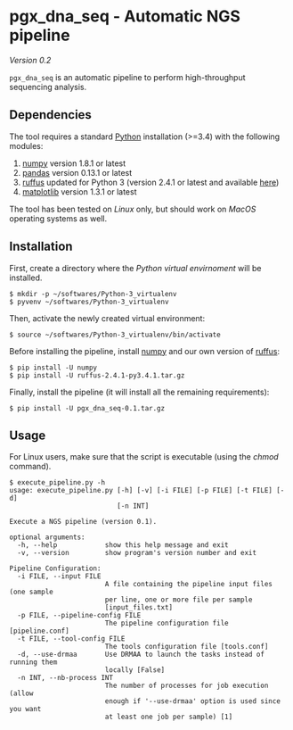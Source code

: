 # pgx_dna_seq - Automatic NGS pipeline

*Version 0.2*

`pgx_dna_seq` is an automatic pipeline to perform high-throughput sequencing
analysis.


## Dependencies

The tool requires a standard [Python](http://python.org/) installation (>=3.4)
with the following modules:

1. [numpy](http://www.numpy.org/) version 1.8.1 or latest
2. [pandas](http://pandas.pydata.org/) version 0.13.1 or latest
3. [ruffus](http://www.ruffus.org.uk/) updated for Python 3 (version 2.4.1 or
   latest and available [here](https://bitbucket.org/PGx_DNA_Seq/pgx_dna_seq/downloads))
4. [matplotlib](http://matplotlib.org/) version 1.3.1 or latest

The tool has been tested on *Linux* only, but should work on *MacOS* operating
systems as well.


## Installation

First, create a directory where the *Python virtual envirnoment* will be
installed.

```console
$ mkdir -p ~/softwares/Python-3_virtualenv
$ pyvenv ~/softwares/Python-3_virtualenv
```

Then, activate the newly created virtual environment:

```console
$ source ~/softwares/Python-3_virtualenv/bin/activate
```

Before installing the pipeline, install [numpy](http://www.numpy.org/) and our
own version of
[ruffus](https://bitbucket.org/PGx_DNA_Seq/pgx_dna_seq/downloads):

```console
$ pip install -U numpy
$ pip install -U ruffus-2.4.1-py3.4.1.tar.gz
```

Finally, install the pipeline (it will install all the remaining requirements):

```console
$ pip install -U pgx_dna_seq-0.1.tar.gz
```

## Usage

For Linux users, make sure that the script is executable (using the *chmod*
command).

```console
$ execute_pipeline.py -h
usage: execute_pipeline.py [-h] [-v] [-i FILE] [-p FILE] [-t FILE] [-d]
                           [-n INT]

Execute a NGS pipeline (version 0.1).

optional arguments:
  -h, --help            show this help message and exit
  -v, --version         show program's version number and exit

Pipeline Configuration:
  -i FILE, --input FILE
                        A file containing the pipeline input files (one sample
                        per line, one or more file per sample
                        [input_files.txt]
  -p FILE, --pipeline-config FILE
                        The pipeline configuration file [pipeline.conf]
  -t FILE, --tool-config FILE
                        The tools configuration file [tools.conf]
  -d, --use-drmaa       Use DRMAA to launch the tasks instead of running them
                        locally [False]
  -n INT, --nb-process INT
                        The number of processes for job execution (allow
                        enough if '--use-drmaa' option is used since you want
                        at least one job per sample) [1]
```
